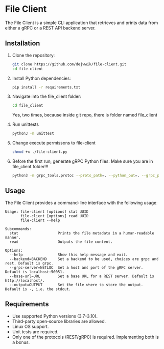 # File Client

The File Client is a simple CLI application that retrieves and prints data from either a gRPC or a REST API backend server.

## Installation

1. Clone the repository:
   ```bash
   git clone https://github.com/dejwwik/file-client.git
   cd file-client
   ```

2. Install Python dependencies:
   ```bash
   pip install -r requirements.txt
   ```

3. Navigate into the file_client folder:
   ```bash
   cd file_client
   ```
   Yes, two times, because inside git repo, there is folder named file_client

4. Run unittests
   ```bash
   python3 -m unittest
   ```
5. Change execute permissons to file-client
   ```bash
   chmod +x ./file-client.py
   ```

6. Before the first run, generate gRPC Python files:
   Make sure you are in file_client folder!!!
   ```bash
   python3 -m grpc_tools.protoc --proto_path=. --python_out=. --grpc_python_out=. service_file.proto
   ```

## Usage

The File Client provides a command-line interface with the following usage:

```vbnet
Usage: file-client [options] stat UUID
       file-client [options] read UUID
       file-client --help

Subcommands:
  stat                  Prints the file metadata in a human-readable manner.
  read                  Outputs the file content.

Options:
  --help                Show this help message and exit.
  --backend=BACKEND     Set a backend to be used, choices are grpc and rest. Default is grpc.
  --grpc-server=NETLOC  Set a host and port of the gRPC server. Default is localhost:50051.
  --base-url=URL        Set a base URL for a REST server. Default is http://localhost/.
  --output=OUTPUT       Set the file where to store the output. Default is -, i.e. the stdout.
```

## Requirements

- Use supported Python versions (3.7-3.10).
- Third-party open-source libraries are allowed.
- Linux OS support.
- Unit tests are required.
- Only one of the protocols (REST/gRPC) is required. Implementing both is a bonus.
